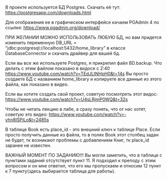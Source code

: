 В проекте используется БД Postgres.
Скачать её тут: https://postgresapp.com/downloads.html

Для отображения ее в графическом интерфейсе качаем PGAdmin 4 по ссылке:
https://www.pgadmin.org/download/

ПРИ ЖЕЛАНИИ МОЖНО ИСПОЛЬЗОВАТЬ ЛЮБУЮ БД, но вам придется изменить
 переменную DB_URL = "jdbc:postgresql://localhost:5432/home_library" в классе DatabaseConnector
и скачать драйвер для вашей бд.

Если вы все же используете Postgres, я прикрепил файл BD.backup.
Что делать с этим файлом показано в видосе с 2:40 https://www.youtube.com/watch?v=TEdJLtNHpH0&t=14s
Вы просто создаете БД с названием home_library и копируете все данные из этого файла, как показано в видео.

Если вы хотите создать свой проект, советую посмотреть
 этот видос: https://www.youtube.com/watch?v=U4sLRjmP0WQ&t=32s


Чтобы не читать лекцию в лабе, а сразу понять, что от нас хотят,
 советую это видео: https://www.youtube.com/watch?v=-vhn8lSPiLo&t=2485s


В таблице Book есть place_id - это внешний ключ к таблице Place. Если просто получить данные из файла,
 то в полях Book этот столбец задан не будет, тк возникают проблемы с добавлением Книг, тк place_id заранее не известен.


ВАЖНЫЙ МОМЕНТ ПО ЗАДАНИЮ!!!
Вы могли заметить, что в таблице с пунктами заданий отсутствует пункт 11.
Я подходил к преподу с этим вопросом и он мне ответил, что его мы пропускаем и относим 12 пункт
  к 7 пункту(здесь выбирается таблица для работы).